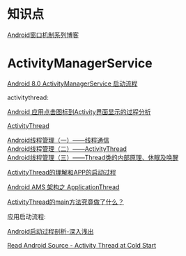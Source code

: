 # 知识点

[Android窗口机制系列博客](https://www.jianshu.com/p/40a9c93b5a8d)

# ActivityManagerService

[Android 8.0 ActivityManagerService 启动流程](https://www.jianshu.com/p/98ccde25a57c?hmsr=toutiao.io&utm_medium=toutiao.io&utm_source=toutiao.io)

activitythread:

[Android 应用点击图标到Activity界面显示的过程分析](http://www.silencedut.com/2016/08/02/Android%20%E5%BA%94%E7%94%A8%E7%82%B9%E5%87%BB%E5%9B%BE%E6%A0%87%E5%88%B0Activity%E7%95%8C%E9%9D%A2%E6%98%BE%E7%A4%BA%E7%9A%84%E8%BF%87%E7%A8%8B%E5%88%86%E6%9E%90/)

[ActivityThread](https://www.jianshu.com/p/d8972b4188df)

[Android线程管理（一）——线程通信](https://www.cnblogs.com/younghao/p/5116819.html)  
[Android线程管理（二）——ActivityThread](https://www.cnblogs.com/younghao/p/5126408.html)  
[Android线程管理（三）——Thread类的内部原理、休眠及唤醒](https://www.cnblogs.com/younghao/p/5141295.html)

[ActivityThread的理解和APP的启动过程](https://blog.csdn.net/hzwailll/article/details/85339714)

[Android AMS 架构之 ApplicationThread](https://a284628487.github.io/2017/09/24/Android-AMS-ApplicationThread/)

[ActivityThread的main方法究竟做了什么？](https://www.jianshu.com/p/0efc71f349c8)

应用启动流程:

[Android启动过程剖析-深入浅出](https://juejin.im/post/5b3885d96fb9a00e687a0708)

[Read Android Source - Activity Thread at Cold Start](https://programming.vip/docs/read-android-source-activity-thread-at-cold-start.html)



